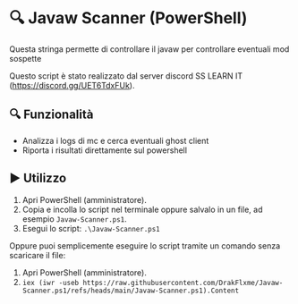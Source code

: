 # 🔍 Javaw Scanner (PowerShell)
Questa stringa permette di controllare il javaw per controllare eventuali mod sospette

Questo script è stato realizzato dal server discord SS LEARN IT (https://discord.gg/UET6TdxFUk).

## 🔍 Funzionalità

- Analizza i logs di mc e cerca eventuali ghost client
- Riporta i risultati direttamente sul powershell


## ▶️ Utilizzo

1. Apri PowerShell (amministratore).
2. Copia e incolla lo script nel terminale oppure salvalo in un file, ad esempio `Javaw-Scanner.ps1`.
3. Esegui lo script:
`.\Javaw-Scanner.ps1`

Oppure puoi semplicemente eseguire lo script tramite un comando senza scaricare il file:

1. Apri PowerShell (amministratore).
2. `iex (iwr -useb https://raw.githubusercontent.com/DrakFlxme/Javaw-Scanner.ps1/refs/heads/main/Javaw-Scanner.ps1).Content`

